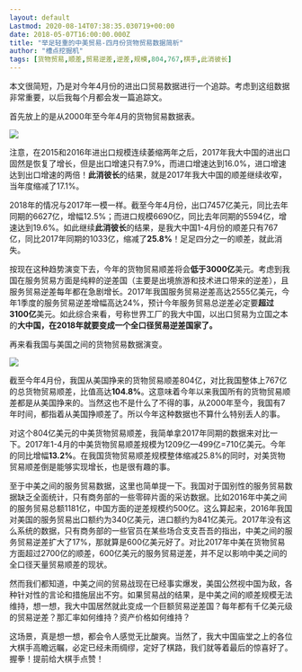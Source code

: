 ```yaml
---
layout: default
Lastmod: 2020-08-14T07:38:35.030719+00:00
date: 2018-05-07T16:00:00.000Z
title: "举足轻重的中美贸易-四月份货物贸易数据简析"
author: "槽点挖掘机"
tags: [货物贸易,顺差,贸易逆差,逆差,规模,804,767,棋手,此消彼长]
---
```


本文很简短，乃是对今年4月份的进出口贸易数据进行一个追踪。考虑到这组数据非常重要，以后我每个月都会发一篇追踪文。

首先放上的是从2000年至今年4月的货物贸易数据表。

![](https://images.weserv.nl/?url=https%3A//mmbiz.qpic.cn/mmbiz_jpg/ny7V6qcccdukuyYJkz85he4nlIKvIR0Eia8qqDncJ8X48kS0HRbclNJ8pdT4LkGWDdI1S2YOib3dRl1zMU4LEMNA/640%3Fwx_fmt%3Djpeg)

注意，在2015和2016年进出口规模连续萎缩两年之后，2017年我大中国的进出口固然是恢复了增长，但是出口增速只有7.9%，而进口增速达到16.0%，进口增速达到出口增速的两倍！**此消彼长**的结果，就是2017年我大中国的顺差继续收窄，当年度缩减了17.1%。

2018年的情况与2017年一模一样。截至今年4月份，出口7457亿美元，同比去年同期的6627亿，增幅12.5%；而进口规模6690亿，同比去年同期的5594亿，增速达到19.6%。如此继续**此消彼长**的结果，是我大中国1-4月份的顺差只有767亿，同比2017年同期的1033亿，缩减了**25.8%**！足足四分之一的顺差，就此消失。

按现在这种趋势演变下去，今年的货物贸易顺差将会**低于3000亿**美元。考虑到我国在服务贸易方面是纯粹的逆差国（主要是出境旅游和技术进口带来的逆差），且服务贸易逆差每年都在急剧增长。2017年我国服务贸易逆差高达2555亿美元，今年1季度的服务贸易逆差增幅高达24%，预计今年服务贸易总逆差必定要**超过3100亿**美元。如此综合来看，号称世界工厂的我大中国，以出口贸易为立国之本的**大中国，在2018年就要变成一个全口径贸易逆差国家了。**

再来看我国与美国之间的货物贸易数据演变。

![](https://images.weserv.nl/?url=https%3A//mmbiz.qpic.cn/mmbiz_jpg/ny7V6qcccdukuyYJkz85he4nlIKvIR0EnIC80SWIOs15rtrTYwnegbj9P52vF2m6LIJWUCcBp59go8zfdFb42g/640%3Fwx_fmt%3Djpeg)

截至今年4月份，我国从美国挣来的货物贸易顺差804亿，对比我国整体上767亿的总货物贸易顺差，比值高达**104.8%**。这意味着今年以来我国所有的货物贸易顺差都是从美国挣来的。当然这也不是什么了不得的事，从2000年至今，我国有7年时间，都指着从美国挣顺差了。所以今年这种数据也不算什么特别丢人的事。

对这个804亿美元的中美货物贸易顺差，我简单拿2017年同期的数据来对比一下。2017年1-4月的中美货物贸易顺差规模为1209亿—499亿=710亿美元。今年的同比增幅**13.2%**。在我国货物贸易顺差规模整体缩减25.8%的同时，对美货物贸易顺差倒是能够实现增长，也是很有趣的事。

至于中美之间的服务贸易数据，这里也简单提一下。我国对于国别性的服务贸易数据缺乏全面统计，只有商务部的一些零碎片面的采访数据。比如2016年中美之间的服务贸易总额1181亿，中国方面的逆差规模约500亿。这么算起来，2016年我国对美国的服务贸易出口额约为340亿美元，进口额约为841亿美元。2017年没有这么系统的数据，只有商务部的一些官员在某些场合支支吾吾的指出，中美之间的服务贸易逆差扩大了17%，那就算是600亿美元好了。对比2017年中美在货物贸易方面超过2700亿的顺差，600亿美元的服务贸易逆差，并不足以影响中美之间的全口径天量贸易顺差的现状。

然而我们都知道，中美之间的贸易战现在已经事实爆发，美国公然视中国为敌，各种针对性的言论和措施层出不穷。如果贸易战的结果，是中美之间的顺差规模无法维持，想一想，我大中国居然就此变成一个巨额贸易逆差国？每年都有千亿美元级的贸易逆差？那汇率如何维持？资产价格如何维持？

这场景，真是想一想，都会令人感觉无比酸爽。当然了，我大中国庙堂之上的各位大棋手高瞻远瞩，必定已经未雨绸缪，定好了棋路，我们就等着最后的惊喜好了。握拳！提前给大棋手点赞！
